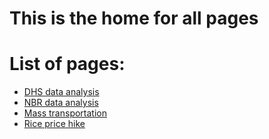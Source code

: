 # This is the home for all pages 

<h1> List of pages: </h1> 

<ul>
    <li><a href="./DHS-data">DHS data analysis</a></li>
   <li><a href="./NBR-data">NBR data analysis</a></li>
   <li><a href="./mass-transport">Mass transportation</a></li>
    <li><a href="./RICE-PRICE-HIKE">Rice price hike</a></li>
</ul>
